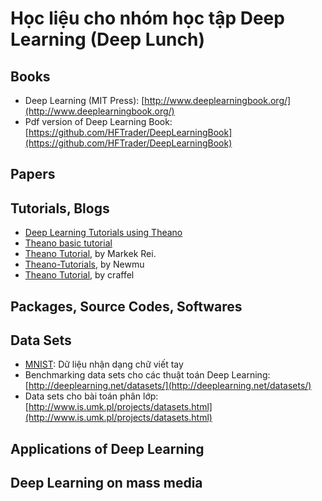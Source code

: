 # Học liệu cho nhóm học tập Deep Learning (Deep Lunch)

## Books

- Deep Learning (MIT Press): [http://www.deeplearningbook.org/](http://www.deeplearningbook.org/)
- Pdf version of Deep Learning Book: [https://github.com/HFTrader/DeepLearningBook](https://github.com/HFTrader/DeepLearningBook)

## Papers

## Tutorials, Blogs

- [Deep Learning Tutorials using Theano](http://deeplearning.net/tutorial)
- [Theano basic tutorial](http://deeplearning.net/software/theano/tutorial)
- [Theano Tutorial](http://www.marekrei.com/blog/theano-tutorial), by Markek Rei.
- [Theano-Tutorials](https://github.com/Newmu/Theano-Tutorials), by Newmu
- [Theano Tutorial](https://github.com/craffel/theano-tutorial), by craffel

## Packages, Source Codes, Softwares

## Data Sets

- [MNIST](http://yann.lecun.com/exdb/mnist/): Dữ liệu nhận dạng chữ viết tay
- Benchmarking data sets cho các thuật toán Deep Learning: [http://deeplearning.net/datasets/](http://deeplearning.net/datasets/)
- Data sets cho bài toán phân lớp: [http://www.is.umk.pl/projects/datasets.html](http://www.is.umk.pl/projects/datasets.html)

## Applications of Deep Learning

## Deep Learning on mass media




